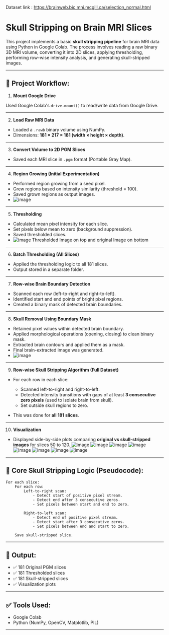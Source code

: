 
Dataset link : https://brainweb.bic.mni.mcgill.ca/selection_normal.html

# Skull Stripping on Brain MRI Slices

This project implements a basic **skull stripping pipeline** for brain MRI data using Python in Google Colab. The process involves reading a raw binary 3D MRI volume, converting it into 2D slices, applying thresholding, performing row-wise intensity analysis, and generating skull-stripped images.

---

## 📌 Project Workflow:

1. **Mount Google Drive**

Used Google Colab's `drive.mount()` to read/write data from Google Drive.

---

2. **Load Raw MRI Data**

- Loaded a `.rawb` binary volume using NumPy.
- Dimensions: **181 × 217 × 181 (width × height × depth)**.

---

3. **Convert Volume to 2D PGM Slices**

- Saved each MRI slice in `.pgm` format (Portable Gray Map).

---

4. **Region Growing (Initial Experimentation)**

- Performed region growing from a seed pixel.
- Grew regions based on intensity similarity (threshold = 100).
- Saved grown regions as output images.
- ![image](https://github.com/user-attachments/assets/ec9a1cea-b13d-42eb-9b8d-b71f4addecbd)


---

5. **Thresholding**

- Calculated mean pixel intensity for each slice.
- Set pixels below mean to zero (background suppression).
- Saved thresholded slices.
- ![image](https://github.com/user-attachments/assets/306331af-3618-474c-bfdf-87bcbe078095) Thresholded Image on top and original Image on bottom


---

6. **Batch Thresholding (All Slices)**

- Applied the thresholding logic to all 181 slices.
- Output stored in a separate folder.

---

7. **Row-wise Brain Boundary Detection**

- Scanned each row (left-to-right and right-to-left).
- Identified start and end points of bright pixel regions.
- Created a binary mask of detected brain boundaries.

---

8. **Skull Removal Using Boundary Mask**

- Retained pixel values within detected brain boundary.
- Applied morphological operations (opening, closing) to clean binary mask.
- Extracted brain contours and applied them as a mask.
- Final brain-extracted image was generated.
- ![image](https://github.com/user-attachments/assets/a7e5e952-7c13-4dc1-b1e2-39116191aa7d)


---

9. **Row-wise Skull Stripping Algorithm (Full Dataset)**

- For each row in each slice:
  - Scanned left-to-right and right-to-left.
  - Detected intensity transitions with gaps of at least **3 consecutive zero pixels** (used to isolate brain from skull).
  - Set outside skull regions to zero.

- This was done for **all 181 slices**.

---

10. **Visualization**

- Displayed side-by-side plots comparing **original vs skull-stripped images** for slices 50 to 120.
![image](https://github.com/user-attachments/assets/8bf80601-f363-42e3-92dd-204743076792)
![image](https://github.com/user-attachments/assets/c61e6420-9500-4ca3-b9ac-481663e3d503)
![image](https://github.com/user-attachments/assets/2d6e2dec-1abc-4c32-bd19-e1b43f92fa8e)
![image](https://github.com/user-attachments/assets/e12435da-29b5-4b00-8786-ce0c36fa019b)
![image](https://github.com/user-attachments/assets/b3e788aa-6ac8-4984-a5ed-485a10234008)
![image](https://github.com/user-attachments/assets/36b91b4c-1ce6-4662-b449-6d94c0cda08e)
![image](https://github.com/user-attachments/assets/69c57381-eecf-497d-80b2-0593ab36e146)
![image](https://github.com/user-attachments/assets/45906aec-06a4-480a-8f22-7c5d0ecfa863)







---

## 📝 Core Skull Stripping Logic (Pseudocode):

```
For each slice:
    For each row:
        Left-to-right scan:
            - Detect start of positive pixel stream.
            - Detect end after 3 consecutive zeros.
            - Set pixels between start and end to zero.

        Right-to-left scan:
            - Detect end of positive pixel stream.
            - Detect start after 3 consecutive zeros.
            - Set pixels between end and start to zero.

    Save skull-stripped slice.
```

---

## 📂 Output:

- ✅ 181 Original PGM slices  
- ✅ 181 Thresholded slices  
- ✅ 181 Skull-stripped slices  
- ✅ Visualization plots  

---

## ✅ Tools Used:

- Google Colab  
- Python (NumPy, OpenCV, Matplotlib, PIL)  

---
